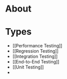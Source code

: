 # About
# Types
- [[Performance Testing]]
- [[Regression Testing]]
- [[Integration Testing]]
- [[End-to-End Testing]]
- [[Unit Testing]]
- 